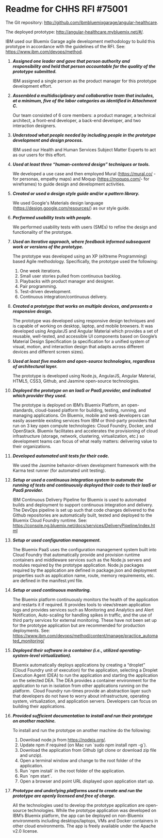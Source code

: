 <h1>Readme for CHHS RFI #75001</h1>

<p>The Git repository: <a href="http://github.com/ibmbluemixgarage/angular-healthcare">http://github.com/ibmbluemixgarage/angular-healthcare</a>.</p>

<p>The deployed prototype: <a href="http://angular-healthcare.mybluemix.net/#/">http://angular-healthcare.mybluemix.net/#/</a>. </p>

<p>IBM used our Bluemix Garage agile development methodology to build this prototype in accordance with the guidelines of the RFI. See: <a href="https://www.ibm.com/devops/method">https://www.ibm.com/devops/method</a>. </p>

<ol>
<li><p><strong><em>Assigned one leader and gave that person authority and responsibility and held that person
accountable for the quality of the prototype submitted.</em></strong></p>

<p>IBM assigned a single person as the product manager for this prototype development effort.</p></li>
<li><p><strong><em>Assembled a multidisciplinary and collaborative team that includes, at a minimum, five of the labor categories as identified in Attachment C.</em></strong></p>

<p>Our team consisted of 6 core members: a product manager, a technical architect, a front-end developer, a back-end developer, and two interaction designers.</p></li>
<li><p><strong><em>Understood what people needed by including people in the prototype development and design process.</em></strong></p>

<p>IBM used our Health and Human Services Subject Matter Experts to act as our users for this effort.</p></li>
<li><p><strong><em>Used at least three “human-centered design” techniques or tools.</em></strong></p>

<p>We developed a use case and then employed Mural (<a href="https://mural.co/">https://mural.co/</a> - for personas, empathy maps) and Moqup (<a href="https://moqups.com/">https://moqups.com/</a>- for wireframes) to guide design and development activities.</p></li>
<li><p><strong><em>Created or used a design style guide and/or a pattern library.</em></strong></p>

<p>We used Google&#39;s Materials design language (<a href="https://design.google.com/resources/">https://design.google.com/resources/</a>) as our style guide. </p></li>
<li><p><strong><em>Performed usability tests with people.</em></strong></p>

<p>We performed usability tests with users (SMEs) to refine the design and functionality of the prototype.</p></li>
<li><p><strong><em>Used an iterative approach, where feedback informed subsequent work or versions of the prototype.</em></strong></p>

<p>The prototype was developed using an XP (eXtreme Programming) based Agile methodology. Specifically, the prototype used the following:</p>

<ol>
<li>   One week iterations.</li>
<li>   Small user stories pulled from continuous backlog.</li>
<li>   Playbacks with product manager and designer.</li>
<li>   Pair programming.</li>
<li>   Test-driven development.</li>
<li>   Continuous integration/continuous delivery.</li>
</ol></li>
<li><p><strong><em>Created a prototype that works on multiple devices, and presents a responsive design.</em></strong></p>

<p>The prototype was developed using responsive design techniques and is capable of working on desktop, laptop, and mobile browsers. It was developed using AngularJS and Angular Material which provides a set of reusable, well-tested, and accessible UI components based on Google’s Material Design Specification (a specification for a unified system of visual, motion, and interaction design that adapts across different devices and different screen sizes).</p></li>
<li><p><strong><em>Used at least five modern and open-source technologies, regardless of architectural layer.</em></strong></p>

<p>The prototype is developed using Node.js, AngularJS, Angular Material, HTML5, CSS3, Github, and Jasmine open-source technologies.</p></li>
<li><p><strong><em>Deployed the prototype on an IaaS or PaaS provider, and indicated which provider they used.</em></strong></p>

<p>The prototype is deployed on IBM’s Bluemix Platform, an open-standards, cloud-based platform for building, testing, running, and managing applications. On Bluemix, mobile and web developers can easily assemble existing services from IBM or third-party providers that run on 3 key open compute technologies: Cloud Foundry, Docker, and OpenStack. Bluemix facilitates and accelerates the provisioning of cloud infrastructure (storage, network, clustering, virtualization, etc.) so development teams can focus of what really matters: delivering value to their organizations.</p></li>
<li><p><strong><em>Developed automated unit tests for their code.</em></strong></p>

<p>We used the Jasmine behavior-driven development framework with the Karma test runner (for automated unit testing).</p></li>
<li><p><strong><em>Setup or used a continuous integration system to automate the running of tests and continuously deployed their code to their IaaS or PaaS provider.</em></strong></p>

<p>IBM Continuous Delivery Pipeline for Bluemix is used to automated builds and deployment to support continuous integration and delivery. The DevOps pipeline is set up such that code changes delivered to the Github repositories are automatically built, tested and deployed to the Bluemix Cloud Foundry runtime. See: <a href="https://console.ng.bluemix.net/docs/services/DeliveryPipeline/index.html">https://console.ng.bluemix.net/docs/services/DeliveryPipeline/index.html</a></p></li>
<li><p><strong><em>Setup or used configuration management.</em></strong></p>

<p>The Bluemix PaaS uses the configuration management system built into Cloud Foundry that automatically provide and provision runtime containers and middleware services such as the Node.js servers and modules required by the prototype application. Node.js packages required by the application are defined in package.json and deployment properties such as application name, route, memory requirements, etc. are defined in the manifest.yml file.</p></li>
<li><p><strong><em>Setup or used continuous monitoring.</em></strong></p>

<p>The Bluemix platform continuously monitors the health of the application and restarts it if required. It provides tools to view/stream application logs and provides services such as Monitoring and Analytics and Alert Notification, Auto-scaling for handling spikes in traffic, and the use of third party services for external monitoring. These have not been set up for the prototype application but are recommended for production deployments. 
See: <a href="https://www.ibm.com/devops/method/content/manage/practice_automated_monitoring/">https://www.ibm.com/devops/method/content/manage/practice_automated_monitoring/</a></p></li>
<li><p><strong><em>Deployed their software in a container (i.e., utilized operating-system-level virtualization).</em></strong></p>

<p>Bluemix automatically deploys applications by creating a “droplet” (Cloud Foundry unit of execution) for the application, selecting a Droplet Execution Agent (DEA) to run the application and starting the application on the selected DEA. The DEA provides a container environment for the application to run in isolation from other applications running on the platform.  Cloud Foundry run-times provide an abstraction layer such that developers do not have to worry about infrastructure, operating system, virtualization, and application servers. Developers can focus on building their applications. </p></li>
<li><p><strong><em>Provided sufficient documentation to install and run their prototype on another machine.</em></strong></p>

<p>To install and run the prototype on another machine do the following:</p>

<ol>
<li>   Download node.js from <a href="https://nodejs.org/">https://nodejs.org/</a>.</li>
<li>   Update npm if required (on Mac run `sudo npm install npm -g`).</li>
<li>   Download the application from Github (git clone or download zip file and unzip).</li>
<li>   Open a terminal window and change to the root folder of the application.</li>
<li>   Run `npm install` in the root folder of the application.</li>
<li>   Run `npm start`.</li>
<li>   Open a browser and point URL displayed upon application start up.</li>
</ol></li>
<li><p><strong><em>Prototype and underlying platforms used to create and run the prototype are openly licensed and free of charge.</em></strong></p>

<p>All the technologies used to develop the prototype application are open-source technologies. While the prototype application was developed on IBM’s Bluemix platform, the app can be deployed on non-Bluemix environments including desktops/laptops, VMs and Docker containers in other cloud environments. The app is freely available under the Apache v2.0 license. </p></li>
</ol>
